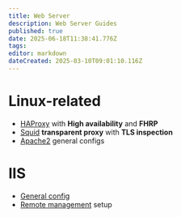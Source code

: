 ```yaml
---
title: Web Server
description: Web Server Guides
published: true
date: 2025-06-18T11:38:41.776Z
tags: 
editor: markdown
dateCreated: 2025-03-10T09:01:10.116Z
---
```


# Linux-related

- [HAProxy](/web-server/haproxy) with **High availability** and **FHRP**
- [Squid](/web-server/transparent-proxy) **transparent proxy** with **TLS inspection**
- [Apache2](/web-server/apache2) general configs

# IIS

- [General config](/web-server/iis)
- [Remote management](/web-server/iis-remote-mgmt) setup
